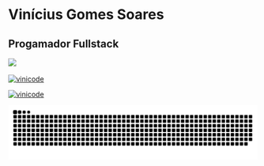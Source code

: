 # Vinícius Gomes Soares

## Progamador Fullstack

<a href="https://www.linkedin.com/in/vinigomessoares/"><img src="https://cdn1.iconfinder.com/data/icons/logotypes/32/circle-linkedin-512.png" style="height:50px;"></a>

[![vinicode](https://github-readme-stats.vercel.app/api?username=ViniciusGomesSoares&theme=tokyonight)](https://github.com/ViniciusGomesSoares/github-readme-stats)

[![vinicode](https://github-readme-stats.vercel.app/api/top-langs/?username=ViniciusGomesSoares&hide=html&layout=compact&theme=tokyonight)](https://github.com/ViniciusGomesSoares/github-readme-stats)

<picture>
  <source
    media="(prefers-color-scheme: dark)"
    srcset="https://raw.githubusercontent.com/platane/snk/output/github-contribution-grid-snake-dark.svg"
  />
  <source
    media="(prefers-color-scheme: light)"
    srcset="https://raw.githubusercontent.com/platane/snk/output/github-contribution-grid-snake.svg"
  />
  <img
    alt="github contribution grid snake animation"
    src="https://raw.githubusercontent.com/platane/snk/output/github-contribution-grid-snake.svg"
  />
</picture>
